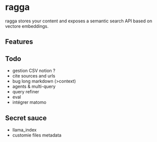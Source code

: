 # ragga

ragga stores your content and exposes a semantic search API based on vectore embeddings.

## Features

## Todo

- gestion CSV notion ?
- cite sources and urls
- bug long markdown (>context)
- agents & multi-query
- query refiner
- eval
- intégrer matomo

## Secret sauce

- llama_index
- customie files metadata
